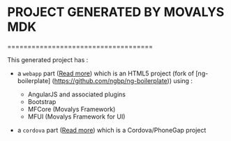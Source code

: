 # PROJECT GENERATED BY MOVALYS MDK #
====================================

This generated project has :

- a `webapp` part ([Read more](webapp/README.md)) which is an HTML5 project (fork of [ng-boilerplate] (https://github.com/ngbp/ng-boilerplate)) using :
    - AngularJS and associated plugins
    - Bootstrap
    - MFCore (Movalys Framework)
    - MFUI (Movalys Framework for UI)
    

- a `cordova` part ([Read more](cordova/README.md)) which is a Cordova/PhoneGap project
    
